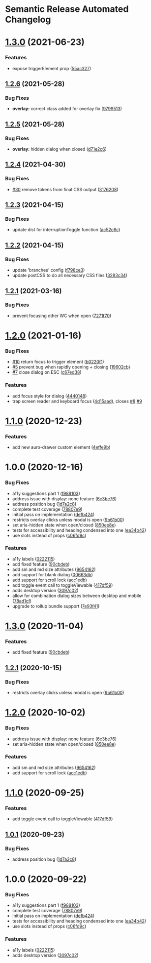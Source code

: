 # Semantic Release Automated Changelog

# [1.3.0](https://github.com/AlaskaAirlines/auro-interruption/compare/v1.2.6...v1.3.0) (2021-06-23)


### Features

* expose triggerElement prop ([55ac327](https://github.com/AlaskaAirlines/auro-interruption/commit/55ac327cbcf8a77d7fa4c268fd672fdbfbb764e2))

## [1.2.6](https://github.com/AlaskaAirlines/auro-interruption/compare/v1.2.5...v1.2.6) (2021-05-28)


### Bug Fixes

* **overlay:** correct class added for overlay fix ([9799513](https://github.com/AlaskaAirlines/auro-interruption/commit/9799513a7fc46a920b5e9ce908d55826654d60b8))

## [1.2.5](https://github.com/AlaskaAirlines/auro-interruption/compare/v1.2.4...v1.2.5) (2021-05-28)


### Bug Fixes

* **overlay:** hidden dialog when closed ([d71e2c6](https://github.com/AlaskaAirlines/auro-interruption/commit/d71e2c6f00d63fce416ba05608e76928260939f6))

## [1.2.4](https://github.com/AlaskaAirlines/auro-interruption/compare/v1.2.3...v1.2.4) (2021-04-30)


### Bug Fixes

* [#30](https://github.com/AlaskaAirlines/auro-interruption/issues/30) remove tokens from final CSS output ([3176208](https://github.com/AlaskaAirlines/auro-interruption/commit/317620815fa84e13f297961888dda047cd2f5787))

## [1.2.3](https://github.com/AlaskaAirlines/auro-interruption/compare/v1.2.2...v1.2.3) (2021-04-15)


### Bug Fixes

* update dist for interruptionToggle function ([ac52c6c](https://github.com/AlaskaAirlines/auro-interruption/commit/ac52c6c05f48252fb5e4a502722a5d3da31eb83a))

## [1.2.2](https://github.com/AlaskaAirlines/auro-interruption/compare/v1.2.1...v1.2.2) (2021-04-15)


### Bug Fixes

* update 'branches' config ([f798ce3](https://github.com/AlaskaAirlines/auro-interruption/commit/f798ce339fa22d4decc48065d0bf9c9ddd76058f))
* update postCSS to do all necessary CSS files ([3283c34](https://github.com/AlaskaAirlines/auro-interruption/commit/3283c34b46cd341bcaa44da0efda220bc8c03102))

## [1.2.1](https://github.com/AlaskaAirlines/auro-interruption/compare/v1.2.0...v1.2.1) (2021-03-16)


### Bug Fixes

* prevent focusing other WC when open ([7271f70](https://github.com/AlaskaAirlines/auro-interruption/commit/7271f70d5f70affe4d27bd18f9d1df137a639904))

# [1.2.0](https://github.com/AlaskaAirlines/auro-interruption/compare/v1.1.0...v1.2.0) (2021-01-16)


### Bug Fixes

* [#10](https://github.com/AlaskaAirlines/auro-interruption/issues/10) return focus to trigger element ([b0220f1](https://github.com/AlaskaAirlines/auro-interruption/commit/b0220f1404a3e3acb3b11d008faa19a383e5f5e5))
* [#5](https://github.com/AlaskaAirlines/auro-interruption/issues/5) prevent bug when rapidly opening + closing ([19602cb](https://github.com/AlaskaAirlines/auro-interruption/commit/19602cbbb8cde79dbf32b0786e2a7295794b3afd))
* [#7](https://github.com/AlaskaAirlines/auro-interruption/issues/7) close dialog on ESC ([c67ed38](https://github.com/AlaskaAirlines/auro-interruption/commit/c67ed38750bd0d85f5924c7b6c04dba282fbf358))


### Features

* add focus style for dialog ([4440148](https://github.com/AlaskaAirlines/auro-interruption/commit/44401488226854cb464df19ef03ef2f250268c25))
* trap screen reader and keyboard focus ([4d15aad](https://github.com/AlaskaAirlines/auro-interruption/commit/4d15aad4cf82054cf03cdc6e9da7a947ae9e4302)), closes [#8](https://github.com/AlaskaAirlines/auro-interruption/issues/8) [#9](https://github.com/AlaskaAirlines/auro-interruption/issues/9)

# [1.1.0](https://github.com/AlaskaAirlines/auro-interruption/compare/v1.0.0...v1.1.0) (2020-12-23)


### Features

* add new auro-drawer custom element ([4effe9b](https://github.com/AlaskaAirlines/auro-interruption/commit/4effe9b4dffdab2951603675adcddeb4b21f1095))

# 1.0.0 (2020-12-16)


### Bug Fixes

* a11y suggestions part 1 ([f988103](https://github.com/AlaskaAirlines/auro-interruption/commit/f988103006bf0d05e4acf684f8ca522179a6c318))
* address issue with display: none feature ([6c3be76](https://github.com/AlaskaAirlines/auro-interruption/commit/6c3be76e431f66754f954976e0a530db8b9f0bab))
* address position bug ([1d7a2c8](https://github.com/AlaskaAirlines/auro-interruption/commit/1d7a2c88096653d70bcab30556fe1213ff77a7a8))
* complete test coverage ([78807e9](https://github.com/AlaskaAirlines/auro-interruption/commit/78807e9f256e0fc7a17a2454aa1e85024cfc38ac))
* initial pass on implementation ([defb424](https://github.com/AlaskaAirlines/auro-interruption/commit/defb424b1ea7668abee19327f3108c3c324535f5))
* restricts overlay clicks unless modal is open ([9b61b00](https://github.com/AlaskaAirlines/auro-interruption/commit/9b61b004114954863db120fef58cf1ae25201f98))
* set aria-hidden state when open/closed ([850ee8e](https://github.com/AlaskaAirlines/auro-interruption/commit/850ee8e26b97bba955f8300111f844b58ea121aa))
* tests for accessibility and heading condensed into one ([ea34b42](https://github.com/AlaskaAirlines/auro-interruption/commit/ea34b42d04b68a5960dbbaf48ead7a4a4a3efc43))
* use slots instead of props ([c06fd9c](https://github.com/AlaskaAirlines/auro-interruption/commit/c06fd9c6833f1674d4482a81760a409fcd7ef0a8))


### Features

* a11y labels ([0222115](https://github.com/AlaskaAirlines/auro-interruption/commit/0222115de0146cb00eac714c74dacc37d0b0b4d5))
* add fixed feature ([90cbdeb](https://github.com/AlaskaAirlines/auro-interruption/commit/90cbdebe3c4a2d9dfb7a8b1671279a363afed4c1))
* add sm and md size attributes ([9654162](https://github.com/AlaskaAirlines/auro-interruption/commit/9654162cef6082c5c5e90711750ddda05cf8195d))
* add support for blank dialog ([00663db](https://github.com/AlaskaAirlines/auro-interruption/commit/00663db92ff86840136885e470b1b21935a9c5ba))
* add support for scroll lock ([acc1edb](https://github.com/AlaskaAirlines/auro-interruption/commit/acc1edb0160b513c772a3e00ab6f919497ac7bac))
* add toggle event call to toggleViewable ([417df59](https://github.com/AlaskaAirlines/auro-interruption/commit/417df59e3ef70779ddc20b2e3319f140001b03cb))
* adds desktop version ([3097c02](https://github.com/AlaskaAirlines/auro-interruption/commit/3097c025cddec5b458218a297a92d68fae98faf9))
* allow for combination dialog sizes between desktop and mobile ([78ad1cf](https://github.com/AlaskaAirlines/auro-interruption/commit/78ad1cfaceeb84df912eef4bf8549fd8a5f71af2))
* upgrade to rollup bundle support ([7e93f41](https://github.com/AlaskaAirlines/auro-interruption/commit/7e93f41c26b1f3f652f677b358a5fb0978c3af70))

# [1.3.0](https://github.com/AlaskaAirlines/auro-dialog/compare/v1.2.1...v1.3.0) (2020-11-04)


### Features

* add fixed feature ([90cbdeb](https://github.com/AlaskaAirlines/auro-dialog/commit/90cbdebe3c4a2d9dfb7a8b1671279a363afed4c1))

## [1.2.1](https://github.com/AlaskaAirlines/auro-dialog/compare/v1.2.0...v1.2.1) (2020-10-15)


### Bug Fixes

* restricts overlay clicks unless modal is open ([9b61b00](https://github.com/AlaskaAirlines/auro-dialog/commit/9b61b004114954863db120fef58cf1ae25201f98))

# [1.2.0](https://github.com/AlaskaAirlines/auro-dialog/compare/v1.1.0...v1.2.0) (2020-10-02)


### Bug Fixes

* address issue with display: none feature ([6c3be76](https://github.com/AlaskaAirlines/auro-dialog/commit/6c3be76e431f66754f954976e0a530db8b9f0bab))
* set aria-hidden state when open/closed ([850ee8e](https://github.com/AlaskaAirlines/auro-dialog/commit/850ee8e26b97bba955f8300111f844b58ea121aa))


### Features

* add sm and md size attributes ([9654162](https://github.com/AlaskaAirlines/auro-dialog/commit/9654162cef6082c5c5e90711750ddda05cf8195d))
* add support for scroll lock ([acc1edb](https://github.com/AlaskaAirlines/auro-dialog/commit/acc1edb0160b513c772a3e00ab6f919497ac7bac))

# [1.1.0](https://github.com/AlaskaAirlines/auro-dialog/compare/v1.0.1...v1.1.0) (2020-09-25)


### Features

* add toggle event call to toggleViewable ([417df59](https://github.com/AlaskaAirlines/auro-dialog/commit/417df59e3ef70779ddc20b2e3319f140001b03cb))

## [1.0.1](https://github.com/AlaskaAirlines/auro-dialog/compare/v1.0.0...v1.0.1) (2020-09-23)


### Bug Fixes

* address position bug ([1d7a2c8](https://github.com/AlaskaAirlines/auro-dialog/commit/1d7a2c88096653d70bcab30556fe1213ff77a7a8))

# 1.0.0 (2020-09-22)


### Bug Fixes

* a11y suggestions part 1 ([f988103](https://github.com/AlaskaAirlines/auro-dialog/commit/f988103006bf0d05e4acf684f8ca522179a6c318))
* complete test coverage ([78807e9](https://github.com/AlaskaAirlines/auro-dialog/commit/78807e9f256e0fc7a17a2454aa1e85024cfc38ac))
* initial pass on implementation ([defb424](https://github.com/AlaskaAirlines/auro-dialog/commit/defb424b1ea7668abee19327f3108c3c324535f5))
* tests for accessibility and heading condensed into one ([ea34b42](https://github.com/AlaskaAirlines/auro-dialog/commit/ea34b42d04b68a5960dbbaf48ead7a4a4a3efc43))
* use slots instead of props ([c06fd9c](https://github.com/AlaskaAirlines/auro-dialog/commit/c06fd9c6833f1674d4482a81760a409fcd7ef0a8))


### Features

* a11y labels ([0222115](https://github.com/AlaskaAirlines/auro-dialog/commit/0222115de0146cb00eac714c74dacc37d0b0b4d5))
* adds desktop version ([3097c02](https://github.com/AlaskaAirlines/auro-dialog/commit/3097c025cddec5b458218a297a92d68fae98faf9))
